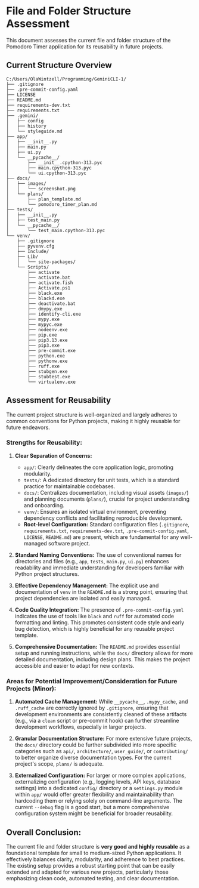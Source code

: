 # File and Folder Structure Assessment

This document assesses the current file and folder structure of the Pomodoro Timer application for its reusability in future projects.

## Current Structure Overview

```
C:/Users/OlaWintzell/Programming/GeminiCLI-1/
├── .gitignore
├── .pre-commit-config.yaml
├── LICENSE
├── README.md
├── requirements-dev.txt
├── requirements.txt
├── .gemini/
│   ├── config
│   ├── history
│   └── styleguide.md
├── app/
│   ├── __init__.py
│   ├── main.py
│   ├── ui.py
│   └── __pycache__/
│       ├── __init__.cpython-313.pyc
│       ├── main.cpython-313.pyc
│       └── ui.cpython-313.pyc
├── docs/
│   ├── images/
│   │   └── screenshot.png
│   └── plans/
│       ├── plan_template.md
│       └── pomodoro_timer_plan.md
├── tests/
│   ├── __init__.py
│   ├── test_main.py
│   └── __pycache__/
│       └── test_main.cpython-313.pyc
└── venv/
    ├── .gitignore
    ├── pyvenv.cfg
    ├── Include/
    ├── Lib/
    │   └── site-packages/
    └── Scripts/
        ├── activate
        ├── activate.bat
        ├── activate.fish
        ├── Activate.ps1
        ├── black.exe
        ├── blackd.exe
        ├── deactivate.bat
        ├── dmypy.exe
        ├── identify-cli.exe
        ├── mypy.exe
        ├── mypyc.exe
        ├── nodeenv.exe
        ├── pip.exe
        ├── pip3.13.exe
        ├── pip3.exe
        ├── pre-commit.exe
        ├── python.exe
        ├── pythonw.exe
        ├── ruff.exe
        ├── stubgen.exe
        ├── stubtest.exe
        └── virtualenv.exe
```

## Assessment for Reusability

The current project structure is well-organized and largely adheres to common conventions for Python projects, making it highly reusable for future endeavors.

### Strengths for Reusability:

1.  **Clear Separation of Concerns:**
    *   `app/`: Clearly delineates the core application logic, promoting modularity.
    *   `tests/`: A dedicated directory for unit tests, which is a standard practice for maintainable codebases.
    *   `docs/`: Centralizes documentation, including visual assets (`images/`) and planning documents (`plans/`), crucial for project understanding and onboarding.
    *   `venv/`: Ensures an isolated virtual environment, preventing dependency conflicts and facilitating reproducible development.
    *   **Root-level Configuration:** Standard configuration files (`.gitignore`, `requirements.txt`, `requirements-dev.txt`, `.pre-commit-config.yaml`, `LICENSE`, `README.md`) are present, which are fundamental for any well-managed software project.

2.  **Standard Naming Conventions:** The use of conventional names for directories and files (e.g., `app`, `tests`, `main.py`, `ui.py`) enhances readability and immediate understanding for developers familiar with Python project structures.

3.  **Effective Dependency Management:** The explicit use and documentation of `venv` in the `README.md` is a strong point, ensuring that project dependencies are isolated and easily managed.

4.  **Code Quality Integration:** The presence of `.pre-commit-config.yaml` indicates the use of tools like `black` and `ruff` for automated code formatting and linting. This promotes consistent code style and early bug detection, which is highly beneficial for any reusable project template.

5.  **Comprehensive Documentation:** The `README.md` provides essential setup and running instructions, while the `docs/` directory allows for more detailed documentation, including design plans. This makes the project accessible and easier to adapt for new contexts.

### Areas for Potential Improvement/Consideration for Future Projects (Minor):

1.  **Automated Cache Management:** While `__pycache__`, `.mypy_cache`, and `.ruff_cache` are correctly ignored by `.gitignore`, ensuring that development environments are consistently cleaned of these artifacts (e.g., via a `clean` script or pre-commit hook) can further streamline development workflows, especially in larger projects.

2.  **Granular Documentation Structure:** For more extensive future projects, the `docs/` directory could be further subdivided into more specific categories such as `api/`, `architecture/`, `user_guide/`, or `contributing/` to better organize diverse documentation types. For the current project's scope, `plans/` is adequate.

3.  **Externalized Configuration:** For larger or more complex applications, externalizing configuration (e.g., logging levels, API keys, database settings) into a dedicated `config/` directory or a `settings.py` module within `app/` would offer greater flexibility and maintainability than hardcoding them or relying solely on command-line arguments. The current `--debug` flag is a good start, but a more comprehensive configuration system might be beneficial for broader reusability.

## Overall Conclusion:

The current file and folder structure is **very good and highly reusable** as a foundational template for small to medium-sized Python applications. It effectively balances clarity, modularity, and adherence to best practices. The existing setup provides a robust starting point that can be easily extended and adapted for various new projects, particularly those emphasizing clean code, automated testing, and clear documentation.
